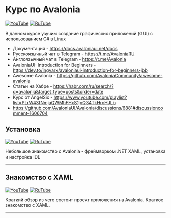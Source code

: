 # Курс по Avalonia

[![YouTube](https://img.shields.io/badge/YouTube-%23FF0000.svg?style=for-the-badge&logo=YouTube&logoColor=white)](https://youtube.com/playlist?list=PLBXnHSmq7po9o_UceZtNI6tBGxNgUbGq5) [![RuTube](https://img.shields.io/badge/RuTube-000000?style=for-the-badge&logo=rutube&logoColor=white)](https://rutube.ru/plst/197321)

В данном курсе узучим создание графических приложений (GUI) с использованием C# в Linux

- Документация - https://docs.avaloniaui.net/docs
- Русскоязычный чат в Telegram - https://t.me/AvaloniaRU
- Англоязычный чат в Telegram - https://t.me/Avalonia
- AvaloniaUI: Introduction for Beginners - https://dev.to/ingvarx/avaloniaui-introduction-for-beginners-jbb
- Awesome Avalonia - https://github.com/AvaloniaCommunity/awesome-avalonia
- Статьи на Хабре - https://habr.com/ru/search/?q=avalonia&target_type=posts&order=date
- Курс от AngelSix  - https://www.youtube.com/playlist?list=PLrW43fNmjaQWMhFHxS1jpQ34TkHroHJLb
- https://github.com/AvaloniaUI/Avalonia/discussions/6881#discussioncomment-1606704

## Установка

[![YouTube](https://img.shields.io/badge/YouTube-%23FF0000.svg?style=for-the-badge&logo=YouTube&logoColor=white)](https://youtu.be/znGIB3aEmdU) [![RuTube](https://img.shields.io/badge/RuTube-000000?style=for-the-badge&logo=rutube&logoColor=white)](https://rutube.ru/video/8e3c414c0de0eb62c1aa4ef16be75686/)

Небольшое знакомство с Avalonia - фреймворком .NET XAML, установка и настройка IDE

***

## Знакомство с XAML

[![YouTube](https://img.shields.io/badge/YouTube-%23FF0000.svg?style=for-the-badge&logo=YouTube&logoColor=white)](https://youtu.be/vMTPPUEruNM) [![RuTube](https://img.shields.io/badge/RuTube-000000?style=for-the-badge&logo=rutube&logoColor=white)](https://rutube.ru/video/89cc0b148ef130ecabc9679bd57240dd/)

Краткий обзор из чего состоит проект приложения на Avalonia.
Краткое знакомство с XAML.

***
